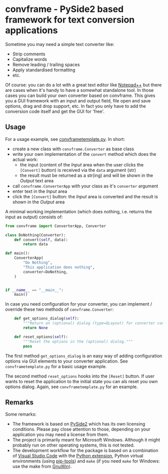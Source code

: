 # convframe - PySide2 based framework for text conversion applications

Sometime you may need a simple text converter like:
  * Strip comments
  * Capitalize words
  * Remove leading / trailing spaces
  * Apply standardised formatting
  * etc.

Of course: you can do a lot with a great text editor like [Notepad++](https://notepad-plus-plus.org/) but there are cases when it's handy to have a somewhat standalone tool. In those cases you can build your own converter based on convframe. This gives you a GUI framework with an input and output field, file open and save options, drag and drop support, etc. In fact you only have to add the conversion code itself and get the GUI for 'free'.

## Usage
For a usage example, see [convframetemplate.py](https://github.com/bh1428/convframe/blob/master/convframetemplate.py). In short:
  * create a new class with `convframe.Converter` as base class
  * write your own implementation of the `convert` method which does the actual work:
    * the input (content of the _Input_ area when the user clicks the `[Convert]` button) is received via the `data` argument (str)
    * the result must be returned as a str(ing) and will be shown in the _Output_ text area
  * call `convframe.ConverterApp` with your class as it's `converter` argument
  * enter text in the _Input_ area
  * click the `[Convert]` button: the _Input_ area is converted and the result is shown in the _Output_ area

A minimal working implementation (which does nothing, i.e. returns the input as output) consists of:
```python
from convframe import ConverterApp, Converter

class DoNothing(Converter):
    def convert(self, data):
        return data

def main():
    ConverterApp(
        "Do Nothing",
        "This application does nothing",
        converter=DoNothing,
    )


if __name__ == "__main__":
    main()
```

In case you need configuration for your converter, you can implement / override these two methods of `convframe.Converter`:
```python
    def get_options_dialog(self):
        """Return an (optional) dialog (type=QLayout) for converter config."""
        return None

    def reset_options(self):
        """Reset the options in the (optional) dialog."""
        pass
```

The first method `get_options_dialog` is an easy way of adding configuration options via GUI elements to your converter application. See `convframetemplate.py` for a basic usage example.

The second method `reset_options` hooks into the `[Reset]` button. If user wants to reset the application to the initial state you can als reset you own options dialog. Again, see `convframetemplate.py` for an example.

## Remarks
Some remarks:
  * The framework is based on [PySide2](https://pypi.org/project/PySide2/) which has its own licensing conditions. Please pay close attention to those, depending on your application you may need a license from them.
  * The project is primarily meant for Microsoft Windows. Although it might probably run on other operating systems, this is not tested.
  * The development workflow for the package is based on a combination of [Visual Studio Code](https://code.visualstudio.com/) with the [Python extension](https://code.visualstudio.com/docs/languages/python), Python virtual environments (using [pip-tools](https://pypi.org/project/pip-tools/)) and `make` (if you need `make` for Windows: use the make from [GnuWin](http://gnuwin32.sourceforge.net/)).
